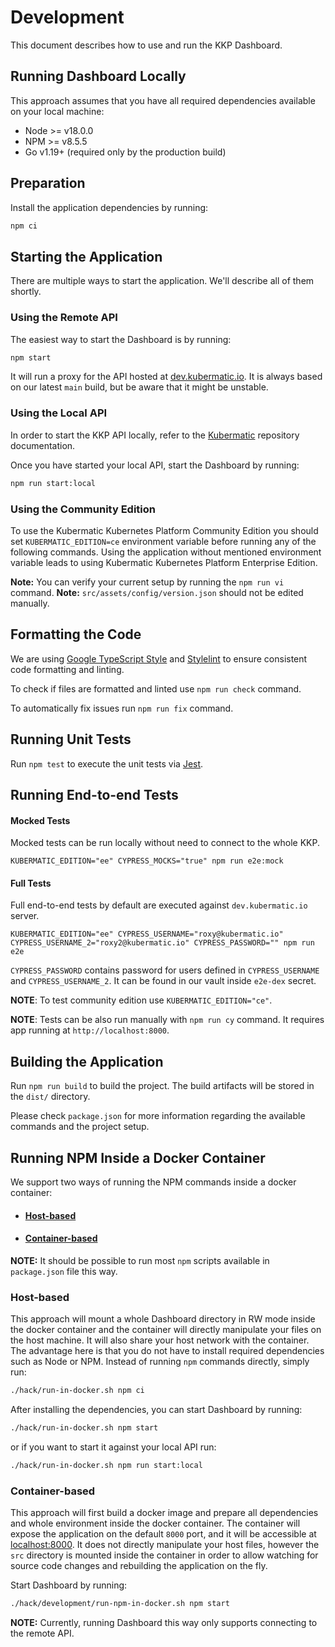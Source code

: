 # Development

This document describes how to use and run the KKP Dashboard.

## Running Dashboard Locally

This approach assumes that you have all required dependencies available on your local machine:

- Node >= v18.0.0
- NPM >= v8.5.5
- Go v1.19+ (required only by the production build)

## Preparation

Install the application dependencies by running:

```bash
npm ci
```

## Starting the Application

There are multiple ways to start the application. We'll describe all of them shortly.

### Using the Remote API

The easiest way to start the Dashboard is by running:

```bash
npm start
```

It will run a proxy for the API hosted at [dev.kubermatic.io](https://dev.kubermatic.io).
It is always based on our latest `main` build, but be aware that it might be unstable.

### Using the Local API

In order to start the KKP API locally, refer to the [Kubermatic](https://github.com/kubermatic/kubermatic) repository
documentation.

Once you have started your local API, start the Dashboard by running:

```bash
npm run start:local
```

### Using the Community Edition

To use the Kubermatic Kubernetes Platform Community Edition you should set `KUBERMATIC_EDITION=ce`
environment variable before running any of the following commands. Using the application without
mentioned environment variable leads to using Kubermatic Kubernetes Platform Enterprise Edition.

**Note:** You can verify your current setup by running the `npm run vi` command.
**Note:** `src/assets/config/version.json` should not be edited manually.

## Formatting the Code

We are using [Google TypeScript Style](https://github.com/google/ts-style) and
[Stylelint](https://github.com/stylelint/stylelint) to ensure consistent code formatting and linting.

To check if files are formatted and linted use `npm run check` command.

To automatically fix issues run `npm run fix` command.

## Running Unit Tests

Run `npm test` to execute the unit tests via [Jest](https://jestjs.io/).

## Running End-to-end Tests

#### Mocked Tests

Mocked tests can be run locally without need to connect to the whole KKP.

```
KUBERMATIC_EDITION="ee" CYPRESS_MOCKS="true" npm run e2e:mock
```

#### Full Tests

Full end-to-end tests by default are executed against `dev.kubermatic.io` server.

```
KUBERMATIC_EDITION="ee" CYPRESS_USERNAME="roxy@kubermatic.io" CYPRESS_USERNAME_2="roxy2@kubermatic.io" CYPRESS_PASSWORD="" npm run e2e
```

`CYPRESS_PASSWORD` contains password for users defined in `CYPRESS_USERNAME` and `CYPRESS_USERNAME_2`. It can be found
in our vault inside `e2e-dex` secret.

**NOTE**: To test community edition use `KUBERMATIC_EDITION="ce"`.

**NOTE**: Tests can be also run manually with `npm run cy` command. It requires app running at `http://localhost:8000`.

## Building the Application

Run `npm run build` to build the project. The build artifacts will be stored in the `dist/` directory.

Please check `package.json` for more information regarding the available commands and the project setup.

## Running NPM Inside a Docker Container

We support two ways of running the NPM commands inside a docker container:

- #### [Host-based](#host-based)

- #### [Container-based](#container-based)

**NOTE:** It should be possible to run most `npm` scripts available in `package.json` file this way.

### Host-based

This approach will mount a whole Dashboard directory in RW mode inside the docker container and
the container will directly manipulate your files on the host machine. It will also share your host network with the container.
The advantage here is that you do not have to install required dependencies such as Node or NPM. Instead of running `npm` commands
directly, simply run:

```bash
./hack/run-in-docker.sh npm ci
```

After installing the dependencies, you can start Dashboard by running:

```bash
./hack/run-in-docker.sh npm start
```

or if you want to start it against your local API run:

```bash
./hack/run-in-docker.sh npm run start:local
```

### Container-based

This approach will first build a docker image and prepare all dependencies and whole environment inside the docker container.
The container will expose the application on the default `8000` port, and it will be accessible at [localhost:8000](http://localhost:8000).
It does not directly manipulate your host files, however the `src` directory is mounted inside the container in order to allow watching
for source code changes and rebuilding the application on the fly.

Start Dashboard by running:

```bash
./hack/development/run-npm-in-docker.sh npm start
```

**NOTE:** Currently, running Dashboard this way only supports connecting to the remote API.
